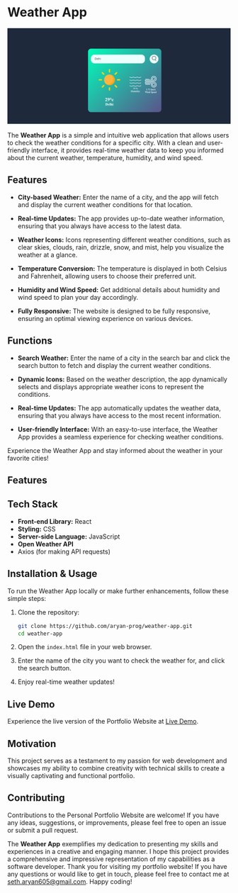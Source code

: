 # Weather App

![Weather App Screenshot](weather-app-screenshot.png)

The **Weather App** is a simple and intuitive web application that allows users to check the weather conditions for a specific city. With a clean and user-friendly interface, it provides real-time weather data to keep you informed about the current weather, temperature, humidity, and wind speed.

## Features

- **City-based Weather:** Enter the name of a city, and the app will fetch and display the current weather conditions for that location.

- **Real-time Updates:** The app provides up-to-date weather information, ensuring that you always have access to the latest data.

- **Weather Icons:** Icons representing different weather conditions, such as clear skies, clouds, rain, drizzle, snow, and mist, help you visualize the weather at a glance.

- **Temperature Conversion:** The temperature is displayed in both Celsius and Fahrenheit, allowing users to choose their preferred unit.

- **Humidity and Wind Speed:** Get additional details about humidity and wind speed to plan your day accordingly.

- **Fully Responsive:** The website is designed to be fully responsive, ensuring an optimal viewing experience on various devices.

## Functions

- **Search Weather:** Enter the name of a city in the search bar and click the search button to fetch and display the current weather conditions.

- **Dynamic Icons:** Based on the weather description, the app dynamically selects and displays appropriate weather icons to represent the conditions.

- **Real-time Updates:** The app automatically updates the weather data, ensuring that you always have access to the most recent information.

- **User-friendly Interface:** With an easy-to-use interface, the Weather App provides a seamless experience for checking weather conditions.

Experience the Weather App and stay informed about the weather in your favorite cities!
## Features



## Tech Stack

- **Front-end Library:** React
- **Styling:** CSS
- **Server-side Language:** JavaScript
- **Open Weather API**
-  Axios (for making API requests)

## Installation & Usage

To run the Weather App locally or make further enhancements, follow these simple steps:

1. Clone the repository:

   ```bash
   git clone https://github.com/aryan-prog/weather-app.git
   cd weather-app
   ```

2. Open the `index.html` file in your web browser.

3. Enter the name of the city you want to check the weather for, and click the search button.

4. Enjoy real-time weather updates!

## Live Demo

Experience the live version of the Portfolio Website at [Live Demo](https://weather-app-seth.netlify.app/).

## Motivation

This project serves as a testament to my passion for web development and showcases my ability to combine creativity with technical skills to create a visually captivating and functional portfolio.

## Contributing

Contributions to the Personal Portfolio Website are welcome! If you have any ideas, suggestions, or improvements, please feel free to open an issue or submit a pull request.

The **Weather App** exemplifies my dedication to presenting my skills and experiences in a creative and engaging manner. I hope this project provides a comprehensive and impressive representation of my capabilities as a software developer. Thank you for visiting my portfolio website! If you have any questions or would like to get in touch, please feel free to contact me at [seth.aryan605@gmail.com](mailto:seth.aryan605@gmail.com). Happy coding!
